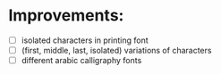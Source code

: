 

# Improvements:
- [ ] isolated characters in printing font
- [ ] (first, middle, last, isolated) variations of characters
- [ ] different arabic calligraphy fonts